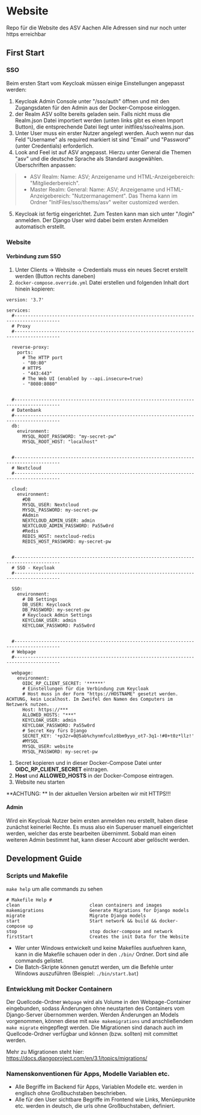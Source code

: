 # Website
Repo für die Website des ASV Aachen
Alle Adressen sind nur noch unter https erreichbar

## First Start
### SSO
Beim ersten Start vom Keycloak müssen einige Einstellungen angepasst werden:
1. Keycloak Admin Console unter "/sso/auth" öffnen und mit den Zugangsdaten für den Admin aus der Docker-Compose einloggen.
2. der Realm ASV sollte bereits geladen sein. Falls nicht muss die Realm.json Datei importiert werden (unten links gibt es einen Import Button), die entsprechende Datei liegt unter initfiles/sso/realms.json. 
3. Unter User muss ein erster Nutzer angelegt werden. Auch wenn nur das Feld "Username" als required markiert ist sind "Email" und "Password" (unter Credentials) erforderlich.
4. Look and Feel ist auf ASV angepasst. Hierzu unter General die Themen "asv" und die deutsche Sprache als Standard ausgewählen. Überschriften anpassen: 
> - ASV Realm: Name: ASV; Anzeigename und HTML-Anzeigebereich: "Mitgliederbereich". 
> - Master Realm: General: Name: ASV; Anzeigename und HTML-Anzeigebereich: "Nutzermanagement". 
Das Thema kann im Ordner "InitFiles/sso/thems/asv" weiter customized werden.       
5. Keycloak ist fertig eingerichtet. Zum Testen kann man sich unter "/login" anmelden. Der Django User wird dabei beim ersten Anmelden automatisch erstellt. 

### Website

#### Verbindung zum SSO
1. Unter Clients -> Website -> Credentials muss ein neues Secret erstellt werden (Button rechts daneben)
1. `docker-compose.override.yml` Datei erstellen und folgenden Inhalt dort hinein kopieren:
```
version: '3.7'

services:
  #---------------------------------------------------------------------------------------
  # Proxy
  #---------------------------------------------------------------------------------------

  reverse-proxy:
    ports:
      # The HTTP port
      - "80:80"
      # HTTPS
      - "443:443"
      # The Web UI (enabled by --api.insecure=true)
      - "8080:8080"


  #---------------------------------------------------------------------------------------
  # Datenbank
  #---------------------------------------------------------------------------------------
  db:
    environment:
      MYSQL_ROOT_PASSWORD: "my-secret-pw"
      MYSQL_ROOT_HOST: "localhost"


  #---------------------------------------------------------------------------------------
  # Nextcloud
  #---------------------------------------------------------------------------------------

  cloud:
    environment:
      #DB
      MYSQL_USER: Nextcloud
      MYSQL_PASSWORD: my-secret-pw
      #Admin
      NEXTCLOUD_ADMIN_USER: admin
      NEXTCLOUD_ADMIN_PASSWORD: Pa55w0rd
      #Redis
      REDIS_HOST: nextcloud-redis
      REDIS_HOST_PASSWORD: my-secret-pw


  #---------------------------------------------------------------------------------------
  # SSO - Keycloak
  #---------------------------------------------------------------------------------------

  SSO:
    environment:
      # DB Settings
      DB_USER: Keycloack
      DB_PASSWORD: my-secret-pw
      # Keycloack Admin Settings
      KEYCLOAK_USER: admin
      KEYCLOAK_PASSWORD: Pa55w0rd


  #---------------------------------------------------------------------------------------
  # Webpage
  #---------------------------------------------------------------------------------------

  webpage:
    environment:
      OIDC_RP_CLIENT_SECRET: '******'
      # Einstellungen für die Verbindung zum Keycloak
      # Host muss in der Form "https://HOSTNAME" gesetzt werden. ACHTUNG, kein Localhost. Im Zweifel den Namen des Computers im Netzwerk nutzen.
      Host: https://***
      ALLOWED_HOSTS: "***"
      KEYCLOAK_USER: admin
      KEYCLOAK_PASSWORD: Pa55w0rd
      # Secret Key fürs Django
      SECRET_KEY: '+p32r=0@5ab%chynmfculz8bm9yyo_ot7-3q1-!#8+t0z*llz!'
      #MYSQL
      MYSQL_USER: website
      MYSQL_PASSWORD: my-secret-pw

```
1. Secret kopieren und in dieser Docker-Compose Datei unter __OIDC_RP_CLIENT_SECRET__ eintragen.
1. __Host__ und __ALLOWED_HOSTS__ in der Docker-Compose eintragen.
1. Website neu starten

**ACHTUNG: ** In der aktuellen Version arbeiten wir mit HTTPS!!!

#### Admin
Wird ein Keycloak Nutzer beim ersten anmelden neu erstellt, haben diese zunächst keinerlei Rechte. Es muss also ein Superuser manuell eingerichtet werden, welcher das erste bearbeiten übernimmt. Sobald man einen weiteren Admin bestimmt hat, kann dieser Account aber gelöscht werden.
## Development Guide

### Scripts und Makefile
`make help` um alle commands zu sehen
```
# Makefile Help #
clean                          clean containers and images
makemigrations                 Generate Migrations for Django models
migrate                        Migrate Django models
start                          Start network && build && docker-compose up
stop                           stop docker-compose and network
firstStart                     Creates the init Data for the Website 
```

* Wer unter Windows entwickelt und keine Makefiles ausfuehren kann, kann in die Makefile schauen oder in den `./bin/` Ordner. Dort sind alle commands gelistet.
* Die Batch-Skripte können genutzt werden, um die Befehle unter Windows auszuführen (Beispiel: `./bin/start.bat`)

### Entwicklung mit Docker Containern
Der Quellcode-Ordner `Webpage` wird als Volume in den Webpage-Container eingebunden, sodass Änderungen ohne neustarten des Containers vom Django-Server übernommen werden. Werden Änderungen an Models vorgenommen, können diese mit `make makemigrations` und anschließendem `make migrate` eingepflegt werden. Die Migrationen sind danach auch im Quellcode-Ordner verfügbar und können (bzw. sollten) mit committet werden.

Mehr zu Migrationen steht hier: https://docs.djangoproject.com/en/3.1/topics/migrations/

### Namenskonventionen für Apps, Modelle Variablen etc. 
* Alle Begriffe im Backend für Apps, Variablen Modelle etc. werden in englisch ohne Großbuchstaben beschrieben.
* Alle für den User sichtbare Begriffe im Frontend wie Links, Menüepunkte etc. werden in deutsch, die urls ohne Großbuchstaben, definiert.





